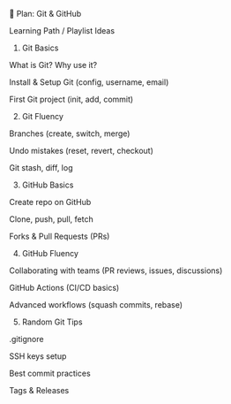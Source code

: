 📑 Plan: Git & GitHub

Learning Path / Playlist Ideas

1. Git Basics

What is Git? Why use it?

Install & Setup Git (config, username, email)

First Git project (init, add, commit)



2. Git Fluency

Branches (create, switch, merge)

Undo mistakes (reset, revert, checkout)

Git stash, diff, log



3. GitHub Basics

Create repo on GitHub

Clone, push, pull, fetch

Forks & Pull Requests (PRs)



4. GitHub Fluency

Collaborating with teams (PR reviews, issues, discussions)

GitHub Actions (CI/CD basics)

Advanced workflows (squash commits, rebase)



5. Random Git Tips

.gitignore

SSH keys setup

Best commit practices

Tags & Releases


